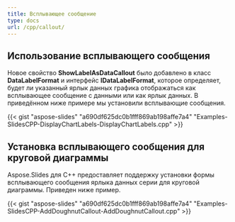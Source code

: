 ```yaml
---
title: Всплывающее сообщение
type: docs
url: /cpp/callout/
---
```


## **Использование всплывающего сообщения**
Новое свойство **ShowLabelAsDataCallout** было добавлено в класс **DataLabelFormat** и интерфейс **IDataLabelFormat**, которое определяет, будет ли указанный ярлык данных графика отображаться как всплывающее сообщение с данными или как ярлык данных. В приведённом ниже примере мы установили всплывающие сообщения.

{{< gist "aspose-slides" "a690df625dc0b1fff869ab198affe7a4" "Examples-SlidesCPP-DisplayChartLabels-DisplayChartLabels.cpp" >}}

## **Установка всплывающего сообщения для круговой диаграммы**
Aspose.Slides для C++ предоставляет поддержку установки формы всплывающего сообщения ярлыка данных серии для круговой диаграммы. Приведен ниже пример.

{{< gist "aspose-slides" "a690df625dc0b1fff869ab198affe7a4" "Examples-SlidesCPP-AddDoughnutCallout-AddDoughnutCallout.cpp" >}}